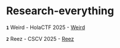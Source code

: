 # Research-everything

**`1`** Weird - HolaCTF 2025 - [Weird](/Weird/weird.md)

**`2`** Reez - CSCV 2025   -  [Reez](reez/reez.md) 
